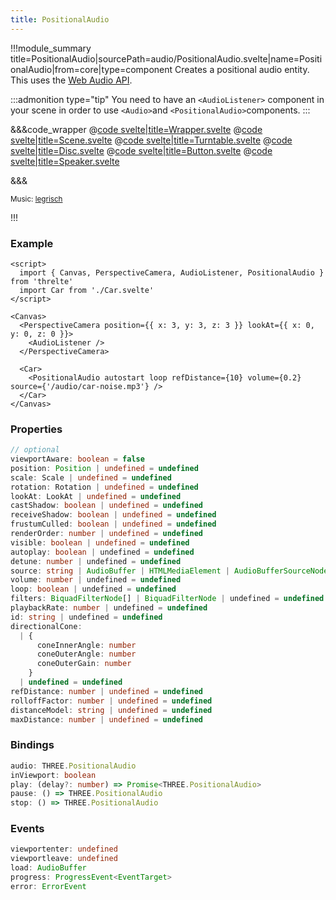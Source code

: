 ```yaml
---
title: PositionalAudio
---
```


<script lang="ts">
import Wrapper from '$examples/audio/Wrapper.svelte'
</script>

!!!module_summary title=PositionalAudio|sourcePath=audio/PositionalAudio.svelte|name=PositionalAudio|from=core|type=component
Creates a positional audio entity.
This uses the [Web Audio API](https://developer.mozilla.org/en-US/Web/API/Web_Audio_API).

:::admonition type="tip"
You need to have an `<AudioListener>` component in your scene in order to use `<Audio>`and `<PositionalAudio>`components.
:::

<ExampleWrapper>
  <Wrapper />
</ExampleWrapper>

&&&code_wrapper
@[code svelte|title=Wrapper.svelte](../../examples/audio/Wrapper.svelte)
@[code svelte|title=Scene.svelte](../../examples/audio/Scene.svelte)
@[code svelte|title=Turntable.svelte](../../examples/audio/Turntable.svelte)
@[code svelte|title=Disc.svelte](../../examples/audio/Disc.svelte)
@[code svelte|title=Button.svelte](../../examples/audio/Button.svelte)
@[code svelte|title=Speaker.svelte](../../examples/audio/Speaker.svelte)

&&&

<small>Music: <a href="https://legrisch.com" target="_blank">legrisch</a></small>

!!!

### Example

```svelte
<script>
  import { Canvas, PerspectiveCamera, AudioListener, PositionalAudio } from 'threlte'
  import Car from './Car.svelte'
</script>

<Canvas>
  <PerspectiveCamera position={{ x: 3, y: 3, z: 3 }} lookAt={{ x: 0, y: 0, z: 0 }}>
    <AudioListener />
  </PerspectiveCamera>

  <Car>
    <PositionalAudio autostart loop refDistance={10} volume={0.2} source={'/audio/car-noise.mp3'} />
  </Car>
</Canvas>
```

### Properties

```ts
// optional
viewportAware: boolean = false
position: Position | undefined = undefined
scale: Scale | undefined = undefined
rotation: Rotation | undefined = undefined
lookAt: LookAt | undefined = undefined
castShadow: boolean | undefined = undefined
receiveShadow: boolean | undefined = undefined
frustumCulled: boolean | undefined = undefined
renderOrder: number | undefined = undefined
visible: boolean | undefined = undefined
autoplay: boolean | undefined = undefined
detune: number | undefined = undefined
source: string | AudioBuffer | HTMLMediaElement | AudioBufferSourceNode | MediaStream | undefined = undefined
volume: number | undefined = undefined
loop: boolean | undefined = undefined
filters: BiquadFilterNode[] | BiquadFilterNode | undefined = undefined
playbackRate: number | undefined = undefined
id: string | undefined = undefined
directionalCone:
  | {
      coneInnerAngle: number
      coneOuterAngle: number
      coneOuterGain: number
    }
  | undefined = undefined
refDistance: number | undefined = undefined
rolloffFactor: number | undefined = undefined
distanceModel: string | undefined = undefined
maxDistance: number | undefined = undefined
```

### Bindings

```ts
audio: THREE.PositionalAudio
inViewport: boolean
play: (delay?: number) => Promise<THREE.PositionalAudio>
pause: () => THREE.PositionalAudio
stop: () => THREE.PositionalAudio
```

### Events

```ts
viewportenter: undefined
viewportleave: undefined
load: AudioBuffer
progress: ProgressEvent<EventTarget>
error: ErrorEvent
```

